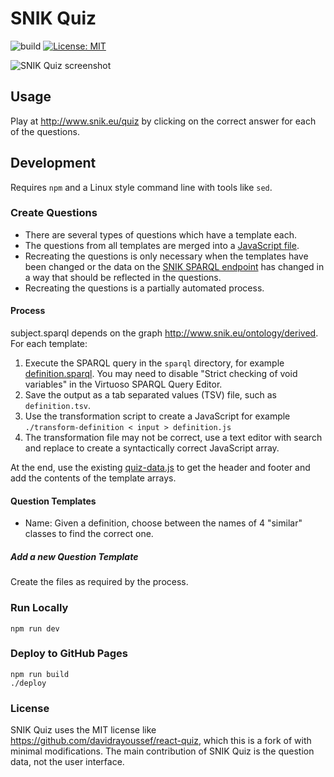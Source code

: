 # SNIK Quiz

![build](https://github.com/snikproject/snik-graph/actions/workflows/build.yml/badge.svg)
[![License: MIT](https://img.shields.io/badge/license-MIT-blue.svg)](https://opensource.org/licenses/MIT)

![SNIK Quiz screenshot](../../releases/download/0.2/snik-quiz.png)

## Usage
Play at http://www.snik.eu/quiz by clicking on the correct answer for each of the questions.

## Development
Requires `npm` and a Linux style command line with tools like `sed`.

### Create Questions

* There are several types of questions which have a template each.
* The questions from all templates are merged into a [JavaScript file](src/data/quiz-data.js).
* Recreating the questions is only necessary when the templates have been changed or the data on the [SNIK SPARQL endpoint](https://www.snik.eu/sparql) has changed in a way that should be reflected in the questions.
* Recreating the questions is a partially automated process.

#### Process

subject.sparql depends on the graph http://www.snik.eu/ontology/derived.
For each template:

1. Execute the SPARQL query in the `sparql` directory, for example [definition.sparql](sparql/definition.sparql). You may need to disable "Strict checking of void variables" in the Virtuoso SPARQL Query Editor.
2. Save the output as a tab separated values (TSV) file, such as `definition.tsv`.
3. Use the transformation script to create a JavaScript  for example `./transform-definition < input > definition.js`
4. The transformation file may not be correct, use a text editor with search and replace to create a syntactically correct JavaScript array.

At the end, use the existing [quiz-data.js](src/data/quiz-data.js) to get the header and footer and add the contents of the template arrays.

#### Question Templates

* Name: Given a definition, choose between the names of 4 "similar" classes to find the correct one.

##### Add a new Question Template
Create the files as required by the process.

### Run Locally
`npm run dev`

### Deploy to GitHub Pages

    npm run build
    ./deploy

### License
SNIK Quiz uses the MIT license like <https://github.com/davidrayoussef/react-quiz>, which this is a fork of with minimal modifications.
The main contribution of SNIK Quiz is the question data, not the user interface.
